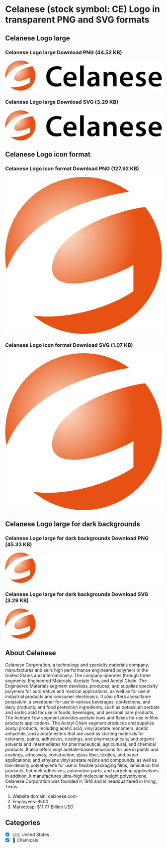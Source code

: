 # Celanese (stock symbol: CE) Logo in transparent PNG and SVG formats

## Celanese Logo large

### Celanese Logo large Download PNG (44.52 KB)

![Celanese Logo large Download PNG (44.52 KB)](/img/orig/CE_BIG-b2d6aecb.png)

### Celanese Logo large Download SVG (3.29 KB)

![Celanese Logo large Download SVG (3.29 KB)](/img/orig/CE_BIG-701890f7.svg)

## Celanese Logo icon format

### Celanese Logo icon format Download PNG (127.92 KB)

![Celanese Logo icon format Download PNG (127.92 KB)](/img/orig/CE-270bc1a1.png)

### Celanese Logo icon format Download SVG (1.07 KB)

![Celanese Logo icon format Download SVG (1.07 KB)](/img/orig/CE-db1ac3b7.svg)

## Celanese Logo large for dark backgrounds

### Celanese Logo large for dark backgrounds Download PNG (45.33 KB)

![Celanese Logo large for dark backgrounds Download PNG (45.33 KB)](/img/orig/CE_BIG.D-7f2054a2.png)

### Celanese Logo large for dark backgrounds Download SVG (3.29 KB)

![Celanese Logo large for dark backgrounds Download SVG (3.29 KB)](/img/orig/CE_BIG.D-adb1ee94.svg)

## About Celanese

Celanese Corporation, a technology and specialty materials company, manufactures and sells high performance engineered polymers in the United States and internationally. The company operates through three segments: Engineered Materials, Acetate Tow, and Acetyl Chain. The Engineered Materials segment develops, produces, and supplies specialty polymers for automotive and medical applications, as well as for use in industrial products and consumer electronics. It also offers acesulfame potassium, a sweetener for use in various beverages, confections, and dairy products; and food protection ingredients, such as potassium sorbate and sorbic acid for use in foods, beverages, and personal care products. The Acetate Tow segment provides acetate tows and flakes for use in filter products applications. The Acetyl Chain segment produces and supplies acetyl products, including acetic acid, vinyl acetate monomers, acetic anhydride, and acetate esters that are used as starting materials for colorants, paints, adhesives, coatings, and pharmaceuticals; and organic solvents and intermediates for pharmaceutical, agricultural, and chemical products. It also offers vinyl acetate-based emulsions for use in paints and coatings, adhesives, construction, glass fiber, textiles, and paper applications; and ethylene vinyl acetate resins and compounds, as well as low-density polyethylene for use in flexible packaging films, lamination film products, hot melt adhesives, automotive parts, and carpeting applications. In addition, it manufactures ultra-high molecular weight polyethylene. Celanese Corporation was founded in 1918 and is headquartered in Irving, Texas.

1. Website domain: celanese.com
2. Employees: 8500
3. Marketcap: $11.77 Billion USD


## Categories
- [x] 🇺🇸 United States
- [x] 🧪 Chemicals
